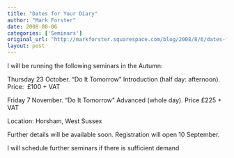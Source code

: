 ```yaml
---
title: "Dates for Your Diary"
author: "Mark Forster"
date: 2008-08-06
categories: ['Seminars']
original_url: "http://markforster.squarespace.com/blog/2008/8/6/dates-for-your-diary.html"
layout: post
---
```


I will be running the following seminars in the Autumn:

Thursday 23 October. “Do It Tomorrow” Introduction (half day: afternoon). Price:  £100 + VAT

Friday 7 November. “Do It Tomorrow” Advanced (whole day). Price £225 + VAT

Location: Horsham, West Sussex

Further details will be available soon. Registration will open 10 September.

I will schedule further seminars if there is sufficient demand
